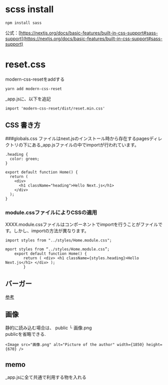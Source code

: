 

# scss install
```
npm install sass
```
公式：[https://nextjs.org/docs/basic-features/built-in-css-support#sass-support](https://nextjs.org/docs/basic-features/built-in-css-support#sass-support) 

# reset.css 
modern-css-resetをaddする  
```
yarn add modern-css-reset
```
_app.jsに、以下を追記  
```
import 'modern-css-reset/dist/reset.min.css' 
```

## CSS 書き方
###globals.css
ファイルはnext.jsのインストール時から存在するpagesディレクトリの下にある_app.jsファイルの中でimportが行われています。  
```
.heading {
  color: green;
}
```
```
export default function Home() {
  return (
    <div>
      <h1 className="heading">Hello Next.js</h1>
    </div>
  );
}
```
### module.cssファイルによりCSSの適用   
XXXX.module.cssファイルはコンポーネントでimportを行うことがファイルです。しかし、importの方法が異なります。  
```
import styles from "../styles/Home.module.css";
```
```
mport styles from “../styles/Home.module.css”; 
    export default function Home() { 
        return ( <div> <h1 className={styles.heading}>Hello Next.js</h1> </div> ); 
        }
```




## バーガー
[参考](https://qiita.com/kohei_abe/items/1dec093fc8ed41eee5a7)


## 画像
静的に読み込む場合は、
public 
└ 画像.png  
publicを省略できる. 
```
<Image src="画像.png" alt="Picture of the author" width={1850} height={670} />
```

## memo
_app.jsに全て共通で利用する物を入れる

